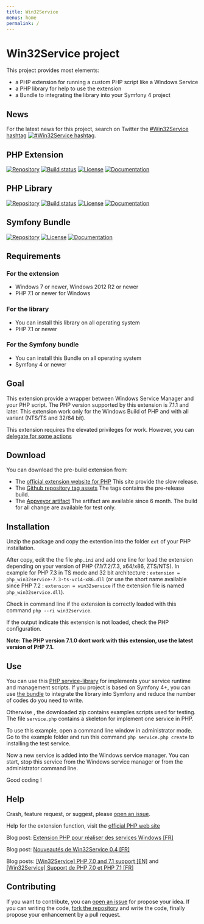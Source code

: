 ```yaml
---
title: Win32Service
menus: home
permalink: /
---
```


# Win32Service project

This project provides most elements:
* a PHP extension for running a custom PHP script like a Windows Service
* a PHP library for help to use the extension
* a Bundle to integrating the library into your Symfony 4 project

## News

For the latest news for this project, search on Twitter the [#Win32Service hashtag](https://twitter.com/hashtag/Win32Service) [![#Win32Service hashtag](https://img.shields.io/twitter/url/https/github.com/win32service/win32service.svg?style=social)](https://twitter.com/hashtag/Win32Service).

## PHP Extension

[![Repository](https://img.shields.io/badge/GitHub-win32service%2Fwin32service-blue.svg)](https://github.com/win32service/win32service)
[![Build status](https://ci.appveyor.com/api/projects/status/7wqljie1knsrtfkh/branch/v0.4.x?svg=true)](https://ci.appveyor.com/project/macintoshplus/win32service/branch/v0.4.x)
[![License](https://img.shields.io/badge/license-PHP_License-blue.svg)](http://www.php.net/license/3_01.txt)
[![Documentation](https://img.shields.io/badge/manual-win32service-blue.svg)](http://php.net/manual/en/book.win32service.php)

## PHP Library

[![Repository](https://img.shields.io/badge/GitHub-win32service%2Fservice--library-blue.svg)](https://github.com/win32service/service-library)
[![Build status](https://ci.appveyor.com/api/projects/status/nm8kqrbokv49mckk?svg=true)](https://ci.appveyor.com/project/macintoshplus/win32servicelib)
[![License](https://img.shields.io/packagist/l/win32service/service-library.svg)](https://github.com/win32service/service-library/blob/master/LICENSE)
[![Documentation](https://img.shields.io/badge/manual-service_library-blue.svg)](https://win32service.github.io/service_library.html)

## Symfony Bundle

[![Repository](https://img.shields.io/badge/GitHub-win32service%2FWin32ServiceBundle-blue.svg)](https://github.com/win32service/Win32ServiceBundle)
[![License](https://img.shields.io/packagist/l/win32service/service-library.svg)](https://github.com/win32service/Win32ServiceBundle/blob/master/LICENSE)
[![Documentation](https://img.shields.io/badge/manual-bundle-blue.svg)](https://win32service.github.io/bundle.html)

## Requirements

### For the extension

* Windows 7 or newer, Windows 2012 R2 or newer
* PHP 7.1 or newer for Windows

### For the library

* You can install this library on all operating system
* PHP 7.1 or newer

### For the Symfony bundle

* You can install this Bundle on all operating system
* Symfony 4 or newer

## Goal

This extension provide a wrapper between Windows Service Manager and your PHP script. The PHP version supported by this extension is 7.1.1 and later.
This extension work only for the Windows Build of PHP and with all variant (NTS/TS and 32/64 bit).

This extension requires the elevated privileges for work. However, you can [delegate for some actions](less_admin.md)

## Download

You can download the pre-build extension from:

* The [official extension website for PHP](http://pecl.php.net/package/win32service) This site provide the slow release.
* The [Github repository tag assets](https://github.com/win32service/win32service/releases) The tags contains the pre-release build.
* The [Appveyor artifact](https://ci.appveyor.com/project/macintoshplus/win32service) The artifact are available since 6 month. The build for all change are available for test only.


## Installation

Unzip the package and copy the extention into the folder `ext` of your PHP installation.

After copy, edit the the file `php.ini` and add one line for load the extension depending on your version of PHP (7.1/7.2/7.3, x64/x86, ZTS/NTS). In example for PHP 7.3 in TS mode and 32 bit architecture : `extension = php_win32service-7.3-ts-vc14-x86.dll` (or use the short name available since PHP 7.2 : `extension = win32service` if the extension file is named `php_win32service.dll`).

Check in command line if the extension is correctly loaded with this command `php --ri win32service`.

If the output indicate this extension is not loaded, check the PHP configuration.

__Note: The PHP version 7.1.0 dont work with this extension, use the latest version of PHP 7.1.__

## Use

You can use this [PHP service-library](https://github.com/win32service/service-library) for implements your service runtime and management scripts.
If you project is based on Symfony 4+, you can use [the bundle](https://github.com/win32service/Win32ServiceBundle) to integrate the library into Symfony and reduce the number of codes do you need to write.

Otherwise , the downloaded zip contains examples scripts used for testing. The file `service.php` contains a skeleton for implement one service in PHP.

To use this example, open a command line window in administrator mode. Go to the example folder and run this command `php service.php create` to installing the test service.

Now a new service is added into the Windows service manager. You can start, stop this service from the Windows service manager or from the administrator command line.

Good coding !

## Help

Crash, feature request, or suggest, please [open an issue](https://github.com/win32service/win32service/issues).

Help for the extension function, visit the [official PHP web site](http://php.net/manual/en/book.win32service.php)

Blog post: [Extension PHP pour réaliser des services Windows [FR]](https://nahan.fr/extension-php-pour-realiser-des-services-windows/)

Blog post: [Nouveautés de Win32Service 0.4 [FR]](https://nahan.fr/nouveautes-de-win32service-0-4/)

Blog posts: [[Win32Service] PHP 7.0 and 7.1 support [EN]](https://nahan.fr/win32service-php-7-0-and-7-1-support/) and [[Win32Service] Support de PHP 7.0 et PHP 7.1 [FR]](https://nahan.fr/win32service-support-de-php-7-0-et-php-7-1/)

## Contributing

If you want to contribute, you can [open an issue](https://github.com/win32service/win32service/issues) for propose your idea. If you can writing the code, [fork the repository](https://github.com/win32service/win32service) and write the code, finally propose your enhancement by a pull request.


<!-- Matomo -->
<script type="text/javascript">
  var _paq = window._paq = window._paq || [];
  /* tracker methods like "setCustomDimension" should be called before "trackPageView" */
  _paq.push(["setDocumentTitle", document.domain + "/" + document.title]);
  _paq.push(["setDoNotTrack", true]);
  _paq.push(['trackPageView']);
  _paq.push(['enableLinkTracking']);
  (function() {
    var u="https://analytics.nahan.fr/";
    _paq.push(['setTrackerUrl', u+'matomo.php']);
    _paq.push(['setSiteId', '3']);
    var d=document, g=d.createElement('script'), s=d.getElementsByTagName('script')[0];
    g.type='text/javascript'; g.async=true; g.src=u+'matomo.js'; s.parentNode.insertBefore(g,s);
  })();
</script>
<noscript><p><img src="https://analytics.nahan.fr/matomo.php?idsite=3&amp;rec=1" style="border:0;" alt="" /></p></noscript>
<!-- End Matomo Code -->
